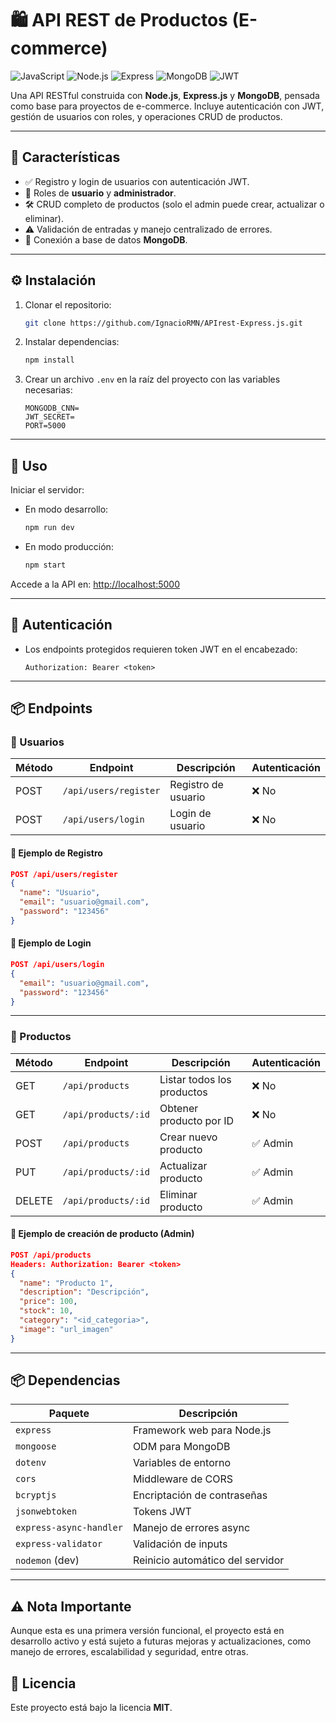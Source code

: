# 🛍️ API REST de Productos (E-commerce)

![JavaScript](https://img.shields.io/badge/JavaScript-F7DF1E?style=for-the-badge&logo=javascript&logoColor=black)
![Node.js](https://img.shields.io/badge/Node.js-339933?style=for-the-badge&logo=node.js&logoColor=white)
![Express](https://img.shields.io/badge/Express.js-000000?style=for-the-badge&logo=express&logoColor=white)
![MongoDB](https://img.shields.io/badge/MongoDB-47A248?style=for-the-badge&logo=mongodb&logoColor=white)
![JWT](https://img.shields.io/badge/JWT-black?style=for-the-badge&logo=JSON%20web%20tokens)

Una API RESTful construida con **Node.js**, **Express.js** y **MongoDB**, pensada como base para proyectos de e-commerce. Incluye autenticación con JWT, gestión de usuarios con roles, y operaciones CRUD de productos.

---

## 🚀 Características

- ✅ Registro y login de usuarios con autenticación JWT.
- 🔐 Roles de **usuario** y **administrador**.
- 🛠️ CRUD completo de productos (solo el admin puede crear, actualizar o eliminar).
- ⚠️ Validación de entradas y manejo centralizado de errores.
- 💾 Conexión a base de datos **MongoDB**.

---

## ⚙️ Instalación

1. Clonar el repositorio:
   ```bash
   git clone https://github.com/IgnacioRMN/APIrest-Express.js.git
   ```

2. Instalar dependencias:
   ```bash
   npm install
   ```

3. Crear un archivo `.env` en la raíz del proyecto con las variables necesarias:
   ```env
   MONGODB_CNN=
   JWT_SECRET=
   PORT=5000
   ```

---

## 🧪 Uso

Iniciar el servidor:

- En modo desarrollo:
  ```bash
  npm run dev
  ```

- En modo producción:
  ```bash
  npm start
  ```

Accede a la API en: [http://localhost:5000](http://localhost:5000)

---

## 🔐 Autenticación

- Los endpoints protegidos requieren token JWT en el encabezado:
  ```
  Authorization: Bearer <token>
  ```

---

## 📦 Endpoints

### 👤 Usuarios

| Método | Endpoint              | Descripción         | Autenticación |
|--------|-----------------------|---------------------|--------------|
| POST   | `/api/users/register` | Registro de usuario | ❌ No        |
| POST   | `/api/users/login`    | Login de usuario    | ❌ No        |

#### 📍 Ejemplo de Registro

```json
POST /api/users/register
{
  "name": "Usuario",
  "email": "usuario@gmail.com",
  "password": "123456"
}
```

#### 📍 Ejemplo de Login

```json
POST /api/users/login
{
  "email": "usuario@gmail.com",
  "password": "123456"
}
```

---

### 🛒 Productos

| Método | Endpoint             | Descripción                | Autenticación |
|--------|----------------------|----------------------------|--------------|
| GET    | `/api/products`      | Listar todos los productos | ❌ No        |
| GET    | `/api/products/:id`  | Obtener producto por ID    | ❌ No        |
| POST   | `/api/products`      | Crear nuevo producto       | ✅ Admin     |
| PUT    | `/api/products/:id`  | Actualizar producto        | ✅ Admin     |
| DELETE | `/api/products/:id`  | Eliminar producto          | ✅ Admin     |

#### 📍 Ejemplo de creación de producto (Admin)

```json
POST /api/products
Headers: Authorization: Bearer <token>
{
  "name": "Producto 1",
  "description": "Descripción",
  "price": 100,
  "stock": 10,
  "category": "<id_categoria>",
  "image": "url_imagen"
}
```

---

## 📦 Dependencias

| Paquete                | Descripción                        |
|------------------------|----------------------------------|
| `express`              | Framework web para Node.js        |
| `mongoose`             | ODM para MongoDB                  |
| `dotenv`               | Variables de entorno              |
| `cors`                 | Middleware de CORS               |
| `bcryptjs`             | Encriptación de contraseñas       |
| `jsonwebtoken`         | Tokens JWT                      |
| `express-async-handler`| Manejo de errores async           |
| `express-validator`    | Validación de inputs             |
| `nodemon` (dev)        | Reinicio automático del servidor |

---

## ⚠️ Nota Importante

Aunque esta es una primera versión funcional, el proyecto está en desarrollo activo y está sujeto a futuras mejoras y actualizaciones, como manejo de errores, escalabilidad y seguridad, entre otras.


## 📄 Licencia

Este proyecto está bajo la licencia **MIT**.
